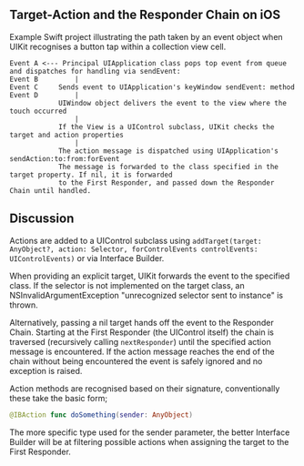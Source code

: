 ## Target-Action and the Responder Chain on iOS

Example Swift project illustrating the path taken by an event object when UIKit recognises a button tap within a collection view cell.

```
Event A <--- Principal UIApplication class pops top event from queue and dispatches for handling via sendEvent:
Event B     	|
Event C 	Sends event to UIApplication's keyWindow sendEvent: method
Event D 		|
			UIWindow object delivers the event to the view where the touch occurred
				|
			If the View is a UIControl subclass, UIKit checks the target and action properties
				|
			The action message is dispatched using UIApplication's sendAction:to:from:forEvent
			The message is forwarded to the class specified in the target property. If nil, it is forwarded
			to the First Responder, and passed down the Responder Chain until handled.
```

## Discussion

Actions are added to a UIControl subclass using `addTarget(target: AnyObject?, action: Selector, forControlEvents controlEvents: UIControlEvents)` or via Interface Builder.

When providing an explicit target, UIKit forwards the event to the specified class. If the selector is not implemented on the target class, an NSInvalidArgumentException "unrecognized selector sent to instance" is thrown.

Alternatively, passing a nil target hands off the event to the Responder Chain. Starting at the First Responder (the UIControl itself) the chain is traversed (recursively calling `nextResponder`) until the specified action message is encountered. If the action message reaches the end of the chain without being encountered the event is safely ignored and no exception is raised.

Action methods are recognised based on their signature, conventionally these take the basic form;

```Swift
@IBAction func doSomething(sender: AnyObject)
```

The more specific type used for the sender parameter, the better Interface Builder will be at filtering possible actions when assigning the target to the First Responder.
